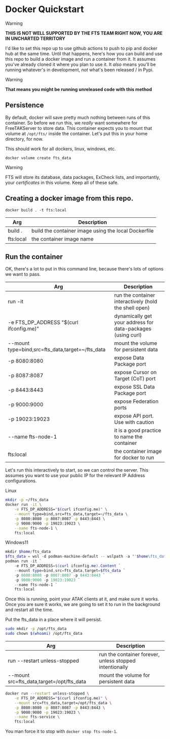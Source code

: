 # Docker Quickstart

> [!WARNING]
> **THIS IS NOT WELL SUPPORTED BY THE FTS TEAM RIGHT NOW, 
> YOU ARE IN UNCHARTED TERRITORY**

I'd like to set this repo up to use github actions to push to pip and docker hub at the same time.
Until that happens, here's how you can build and use this repo to build a docker image and run a container from it.
It assumes you've already cloned it where you plan to use it.
It _also_ means you'll be running whatever's in development,
_not_ what's been released / in Pypi. 

> [!WARNING]
> **That means you might be running unreleased code with this method**

## Persistence
By default, docker will save pretty much nothing between runs of this container.
So before we run this, we _really_ want somewhere for FreeTAKServer to store data.
This container expects you to mount that volume at `/opt/fts/` inside the container.
Let's put this in your home directory, for now. 

This should work for all dockers, linux, windows, etc.
```shell
docker volume create fts_data 
```

> [!WARNING]
> FTS will store its database, data packages, ExCheck lists, and importantly, 
> your _certificates_ in this volume. Keep all of these safe. 

## Creating a docker image from this repo.
```shell
docker build . -t fts:local
```
| Arg       | Description                                          |
|-----------|------------------------------------------------------|
| build .   | build the container image using the local Dockerfile |
| fts:local | the container image name                             |  


## Run the container
OK, there's a lot to put in this command line,
because there's lots of options we want to pass.

| Arg                                              | Description                                                 |
|--------------------------------------------------|-------------------------------------------------------------|
| run -it                                          | run the container interactively (hold the shell open)       |
| -e FTS_DP_ADDRESS "$(curl ifconfig.me)"          | dynamically get your address for data-packages (using curl) |
| --mount type=bind,src=fts_data,target=~/fts_data | mount the volume for persistent data                        |
| -p 8080:8080                                     | expose Data Package port                                    |
| -p 8087:8087                                     | expose Cursor on Target (CoT) port                          |
| -p 8443:8443                                     | expose SSL Data Package port                                |
| -p 9000:9000                                     | expose Federation ports                                     |
| -p 19023:19023                                   | expose API port. Use with caution                           |
| --name fts-node-1                                | it is a good practice to name the container                 |
| fts:local                                        | the container image for docker to run                       |  

Let's run this interactively to start, so we can control the server.
This assumes you want to use your public IP for the relevant IP Address configurations.

Linux
```bash
mkdir -p ~/fts_data
docker run -it \
	-e FTS_DP_ADDRESS="$(curl ifconfig.me)" \
	--mount type=bind,src=fts_data,target=~/fts_data \
	-p 8080:8080 -p 8087:8087 -p 8443:8443 \
	-p 9000:9000 -p 19023:19023 \
	--name fts-node-1 \
	fts:local
```
Windows11
```powershell
mkdir $home/fts_data
$fts_data = wsl -d podman-machine-default -- wslpath -a "'$home\fts_data'"
podman run -it `
	-e FTS_DP_ADDRESS=$(curl ifconfig.me).Content `
	--mount type=bind,src=fts_data,target=$fts_data `
	-p 8080:8080 -p 8087:8087 -p 8443:8443 `
	-p 9000:9000 -p 19023:19023 `
	--name fts-node-1 `
	fts:local
```

Once this is running, point your ATAK clients at it, and make sure it works.
Once you are sure it works,
we are going to set it to run in the background and restart all the time.

Put the fts_data in a place where it will persist.
```bash
sudo mkdir -p /opt/fts_data
sudo chown $(whoami) /opt/fts_data
```

| Arg                                       | Description                                                 |
|-------------------------------------------|-------------------------------------------------------------|
| run --restart unless-stopped              | run the container forever, unless stopped intentionally     |
| --mount src=fts_data,target=/opt/fts_data | mount the volume for persistent data                        |

```bash 
docker run --restart unless-stopped \
	-e FTS_DP_ADDRESS="$(curl ifconfig.me)" \
	--mount src=fts_data,target=/opt/fts_data \
	-p 8080:8080 -p 8087:8087 -p 8443:8443 \
	-p 9000:9000 -p 19023:19023 \
	--name fts-service \
	fts:local
```

You man force it to stop with `docker stop fts-node-1`. 
